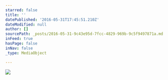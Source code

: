 ```yaml
---
starred: false
title: ''
datePublished: '2016-05-31T17:45:51.210Z'
dateModified: null
author: []
sourcePath: _posts/2016-05-31-9c43e95d-7fcc-4829-969b-9c5f9497871a.md
inFeed: true
hasPage: false
inNav: false
_type: MediaObject

---
```

![](https://the-grid-user-content.s3-us-west-2.amazonaws.com/99b0d9e7-c465-49ce-a0ec-d16bacc8e627.jpg)